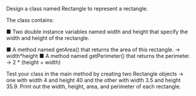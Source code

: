 Design a class named Rectangle to represent a rectangle.
 
The class contains:

■ Two double instance variables named width and height that specify the width and height of the rectangle. 
  
■ A method named getArea() that returns the area of this rectangle. -> width*height
■ A method named getPerimeter() that returns the perimeter. -> 2 * (height + width)

Test your class in the main method by creating two Rectangle objects -> one with width 4 and height 40 and the other with width 3.5 and height 35.9. 
Print out the width, height, area, and perimeter of each rectangle.